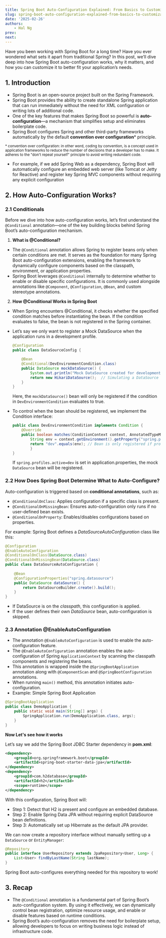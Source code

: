 ```yaml
---
title: Spring Boot Auto-Configuration Explained: From Basics to Customization
slug: spring-boot-auto-configuration-explained-from-basics-to-customization
date: '2025-02-26'
authors: 
    - Hal Ng
prev: 
next: 
---
```


Have you been working with Spring Boot for a long time? Have you ever wondered what sets it apart from traditional Spring? In this post, we’ll dive deep into how Spring Boot auto-configuration works, why it matters, and how you can customize it to better fit your application’s needs.

## 1. Introduction

- Spring Boot is an open-source project built on the Spring Framework.
- Spring Boot provides the ability to create standalone Spring application that can run immediately without the need for XML configuration or writing lots of additional code. 
- One of the key features that makes Spring Boot so powerful is **auto-configuration**—a mechanism that simplifies setup and eliminates boilerplate code.
- Spring Boot configures Spring and other third-party frameworks automatically by the default **convention over configuration*** principle.

<sup>* convention over configuration: in other word, coding by convention, is a concept used in application frameworks to reduce the number of decisions that a developer has to make.  It adheres to the "don't repeat yourself" principle to avoid writing redundant code.</sup>

- For example, if we add Spring Web as a dependency, Spring Boot will automatically configure an embedded web server (like Tomcat or Jetty for Reactive) and register key Spring MVC components without requiring any explicit configuration


## 2. How Auto-Configuration Works?

### 2.1 Conditionals

Before we dive into how auto-configuration works, let’s first understand the `@Conditional` annotation—one of the key building blocks behind Spring Boot’s auto-configuration mechanism.

1. **What is @Conditional?**

- The `@Conditional` annotation allows Spring to register beans only when certain conditions are met. It serves as the foundation for many Spring Boot auto-configuration extensions, enabling the framework to dynamically configure components based on the classpath, environment, or application properties.
- Spring Boot leverages `@Conditional` internally to determine whether to enable or disable specific configurations. It is commonly used alongside annotations like `@Component`, `@Configuration`, `@Bean`, and custom stereotype annotations.


2. **How @Conditional Works in Spring Boot**

- When Spring encounters @Conditional, it checks whether the specified condition matches before instantiating the bean. If the condition evaluates to false, the bean is not registered in the Spring container.

- Let’s say we only want to register a Mock DataSource when the application runs in a development profile.

    ```java
    @Configuration
    public class DataSourceConfig {

        @Bean
        @Conditional(DevEnvironmentCondition.class)
        public DataSource mockDataSource() {
            System.out.println("Mock DataSource created for development environment");
            return new HikariDataSource();  // Simulating a DataSource
        }
    }
    ```

    Here, the `mockDataSource()` bean will only be registered if the condition in `DevEnvironmentCondition` evaluates to true.

- To control when the bean should be registered, we implement the Condition interface:
    
    ```java
    public class DevEnvironmentCondition implements Condition {
        @Override
        public boolean matches(ConditionContext context, AnnotatedTypeMetadata metadata) {
            String env = context.getEnvironment().getProperty("spring.profiles.active");
            return "dev".equals(env); // Bean is only registered if profile is 'dev'
            }
    }
    ```

    If `spring.profiles.active=dev` is set in application.properties, the mock `DataSource` bean will be registered.

### 2.2 How Does Spring Boot Determine What to Auto-Configure?

Auto-configuration is triggered based on **conditional annotations**, such as:
- `@ConditionalOnClass`: Applies configuration if a specific class is present.
- `@ConditionalOnMissingBean`: Ensures auto-configuration only runs if no user-defined bean exists.
- `@ConditionalOnProperty`: Enables/disables configurations based on properties.

For example: Spring Boot defines a *DataSourceAutoConfiguration* class like this:

```java
@Configuration
@EnableAutoConfiguration
@ConditionalOnClass(DataSource.class)
@ConditionalOnMissingBean(DataSource.class)
public class DataSourceAutoConfiguration {
    
    @Bean
    @ConfigurationProperties("spring.datasource")
    public DataSource dataSource() {
        return DataSourceBuilder.create().build();
    }
}
```
- If DataSource is on the *classpath*, this configuration is applied.
- If the user defines their own *DataSource* bean, auto-configuration is skipped.


### 2.3 Annotation @EnableAutoConfiguration

- The annotation `@EnableAutoConfiguration` is used to enable the auto-configuration feature.
- The `@EnableAutoConfiguration` annotation enables the auto-configuration of Spring `ApplicationContext` by scanning the classpath components and registering the beans.
- This annotation is wrapped inside the `@SpringBootApplication` annotation along with `@ComponentScan` and `@SpringBootConfiguration` annotations.
- When running `main()` method, this annotation initiates auto-configuration.
- Example: Simple Spring Boot Application

```java
@SpringBootApplication
public class DemoApplication {
    public static void main(String[] args) {
        SpringApplication.run(DemoApplication.class, args);
    }
}
```

**Now Let's see how it works**

Let’s say we add the Spring Boot JDBC Starter dependency in **pom.xml**:
```xml
<dependency>
    <groupId>org.springframework.boot</groupId>
    <artifactId>spring-boot-starter-data-jpa</artifactId>
</dependency>
<dependency>
    <groupId>com.h2database</groupId>
    <artifactId>h2</artifactId>
    <scope>runtime</scope>
</dependency>

```

With this configuration, Spring Boot will:
- Step 1: Detect that H2 is present and configure an embedded database.
- Step 2: Enable Spring Data JPA without requiring explicit DataSource bean definitions.
- Step 3: Automatically set up Hibernate as the default JPA provider.

We can now create a repository interface without manually setting up a `DataSource` or `EntityManager`:
```java
@Repository
public interface UserRepository extends JpaRepository<User, Long> {
    List<User> findByLastName(String lastName);
}
```
Spring Boot auto-configures everything needed for this repository to work!

## 3. Recap

- The `@Conditional` annotation is a fundamental part of Spring Boot’s auto-configuration system. By using it effectively, we can dynamically control bean registration, optimize resource usage, and enable or disable features based on runtime conditions.
- Spring Boot’s auto-configuration removes the need for boilerplate setup, allowing developers to focus on writing business logic instead of infrastructure code.